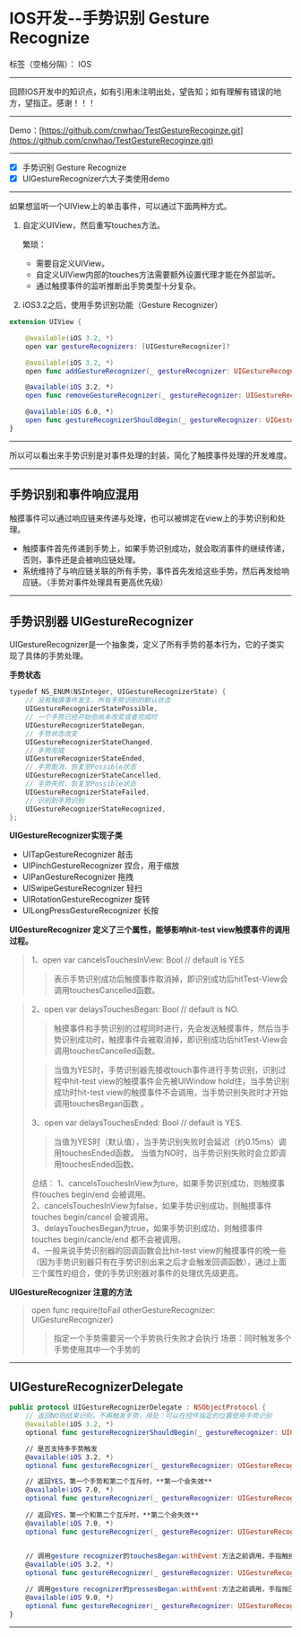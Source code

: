 # IOS开发--手势识别 Gesture Recognize

标签（空格分隔）： IOS

---

回顾IOS开发中的知识点，如有引用未注明出处，望告知；如有理解有错误的地方，望指正。感谢！！！

---

Demo：[https://github.com/cnwhao/TestGestureRecoginze.git](https://github.com/cnwhao/TestGestureRecoginze.git)

---

- [x] 手势识别 Gesture Recognize
- [x] UIGestureRecognizer六大子类使用demo

---
  

如果想监听一个UIView上的单击事件，可以通过下面两种方式。

 1. 自定义UIView，然后重写touches方法。  
    
    繁琐：
    * 需要自定义UIView。
    * 自定义UIView内部的touches方法需要额外设置代理才能在外部监听。
    * 通过触摸事件的监听推断出手势类型十分复杂。

 2. iOS3.2之后，使用手势识别功能（Gesture Recognizer）
```Swift
extension UIView {

    @available(iOS 3.2, *)
    open var gestureRecognizers: [UIGestureRecognizer]?

    @available(iOS 3.2, *)
    open func addGestureRecognizer(_ gestureRecognizer: UIGestureRecognizer)

    @available(iOS 3.2, *)
    open func removeGestureRecognizer(_ gestureRecognizer: UIGestureRecognizer)

    @available(iOS 6.0, *)
    open func gestureRecognizerShouldBegin(_ gestureRecognizer: UIGestureRecognizer) -> Bool
}
```

---

所以可以看出来手势识别是对事件处理的封装，简化了触摸事件处理的开发难度。

---

## 手势识别和事件响应混用

触摸事件可以通过响应链来传递与处理，也可以被绑定在view上的手势识别和处理。

- 触摸事件首先传递到手势上，如果手势识别成功，就会取消事件的继续传递，否则，事件还是会被响应链处理。 
- 系统维持了与响应链关联的所有手势，事件首先发给这些手势，然后再发给响应链。（手势对事件处理具有更高优先级）

---

## 手势识别器 UIGestureRecognizer
UIGestureRecognizer是一个抽象类，定义了所有手势的基本行为，它的子类实现了具体的手势处理。

**手势状态**
```Swift
typedef NS_ENUM(NSInteger, UIGestureRecognizerState) {
    // 没有触摸事件发生，所有手势识别的默认状态
    UIGestureRecognizerStatePossible,
    // 一个手势已经开始但尚未改变或者完成时
    UIGestureRecognizerStateBegan,
    // 手势状态改变
    UIGestureRecognizerStateChanged,
    // 手势完成
    UIGestureRecognizerStateEnded,
    // 手势取消，恢复至Possible状态
    UIGestureRecognizerStateCancelled, 
    // 手势失败，恢复至Possible状态
    UIGestureRecognizerStateFailed,
    // 识别到手势识别
    UIGestureRecognizerStateRecognized,
};
```

**UIGestureRecognizer实现子类**

- UITapGestureRecognizer        敲击
- UIPinchGestureRecognizer      捏合，用于缩放
- UIPanGestureRecognizer        拖拽
- UISwipeGestureRecognizer      轻扫
- UIRotationGestureRecognizer   旋转
- UILongPressGestureRecognizer  长按  

       
**UIGestureRecognizer 定义了三个属性，能够影响hit-test view触摸事件的调用过程。**
> 1、open var cancelsTouchesInView: Bool // default is YES
>> 表示手势识别成功后触摸事件取消掉，即识别成功后hitTest-View会调用touchesCancelled函数。 

> 2、open var delaysTouchesBegan: Bool // default is NO.  
>> 触摸事件和手势识别的过程同时进行，先会发送触摸事件，然后当手势识别成功时，触摸事件会被取消掉，即识别成功后hitTest-View会调用touchesCancelled函数。
>  
>> 当值为YES时，手势识别器先接收touch事件进行手势识别，识别过程中hit-test view的触摸事件会先被UIWindow hold住，当手势识别成功时hit-test view的触摸事件不会调用，当手势识别失败时才开始调用touchesBegan函数 。  
>
> 3、open var delaysTouchesEnded: Bool // default is YES.
>
>> 当值为YES时（默认值），当手势识别失败时会延迟（约0.15ms）调用touchesEnded函数。
当值为NO时，当手势识别失败时会立即调用touchesEnded函数。
>  
> 总结：
1、cancelsTouchesInView为ture，如果手势识别成功，则触摸事件touches begin/end 会被调用。  
2、cancelsTouchesInView为false，如果手势识别成功，则触摸事件touches begin/cancel 会被调用。  
3、delaysTouchesBegan为true，如果手势识别成功，则触摸事件touches begin/cancle/end 都不会被调用。    
4、一般来说手势识别器的回调函数会比hit-test view的触摸事件的晚一些（因为手势识别器只有在手势识别出来之后才会触发回调函数），通过上面三个属性的组合，使的手势识别器对事件的处理优先级更高。
>

**UIGestureRecognizer 注意的方法**
> open func require(toFail otherGestureRecognizer: UIGestureRecognizer)
>> 指定一个手势需要另一个手势执行失败才会执行
>> 场景：同时触发多个手势使用其中一个手势的

---

## UIGestureRecognizerDelegate

```Swift
public protocol UIGestureRecognizerDelegate : NSObjectProtocol {
    // 返回NO则结束识别，不再触发手势，用处：可以在控件指定的位置使用手势识别
    @available(iOS 3.2, *)
    optional func gestureRecognizerShouldBegin(_ gestureRecognizer: UIGestureRecognizer) -> Bool

    // 是否支持多手势触发
    @available(iOS 3.2, *)
    optional func gestureRecognizer(_ gestureRecognizer: UIGestureRecognizer, shouldRecognizeSimultaneouslyWith otherGestureRecognizer: UIGestureRecognizer) -> Bool

    // 返回YES，第一个手势和第二个互斥时，**第一个会失效**
    @available(iOS 7.0, *)
    optional func gestureRecognizer(_ gestureRecognizer: UIGestureRecognizer, shouldRequireFailureOf otherGestureRecognizer: UIGestureRecognizer) -> Bool
    
    // 返回YES，第一个和第二个互斥时，**第二个会失效**
    @available(iOS 7.0, *)
    optional func gestureRecognizer(_ gestureRecognizer: UIGestureRecognizer, shouldBeRequiredToFailBy otherGestureRecognizer: UIGestureRecognizer) -> Bool

    
    // 调用gesture recognizer的touchesBegan:withEvent:方法之前调用，手指触摸屏幕后回调的方法，返回NO则不再进行手势识别
    @available(iOS 3.2, *)
    optional func gestureRecognizer(_ gestureRecognizer: UIGestureRecognizer, shouldReceive touch: UITouch) -> Bool

    // 调用gesture recognizer的pressesBegan:withEvent:方法之前调用，手指按压屏幕后回调的方法，返回NO则不再进行手势识别
    @available(iOS 9.0, *)
    optional func gestureRecognizer(_ gestureRecognizer: UIGestureRecognizer, shouldReceive press: UIPress) -> Bool
}
```

---
